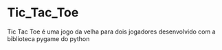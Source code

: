 # Tic_Tac_Toe
 Tic Tac Toe é uma jogo da velha para dois jogadores desenvolvido com a biblioteca pygame do python
